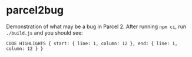 # parcel2bug

Demonstration of what may be a bug in Parcel 2. After running `npm ci`, run `./build.js` and you should see:

```
CODE HIGHLIGHTS { start: { line: 1, column: 12 }, end: { line: 1, column: 12 } }
```

